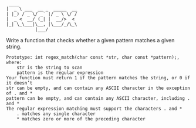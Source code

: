 ```
 ____                      
|  _ \ ___  __ _  _____  __
| |_) / _ \/ _` |/ _ \ \/ /
|  _ <  __/ (_| |  __/>  < 
|_| \_\___|\__, |\___/_/\_\
           |___/           
```
Write a function that checks whether a given pattern matches a given string.

    Prototype: int regex_match(char const *str, char const *pattern);, where:
        str is the string to scan
        pattern is the regular expression
    Your function must return 1 if the pattern matches the string, or 0 if it doesn’t
    str can be empty, and can contain any ASCII character in the exception of . and *
    pattern can be empty, and can contain any ASCII character, including . and *
    The regular expression matching must support the characters . and *
        . matches any single character
        * matches zero or more of the preceding character

